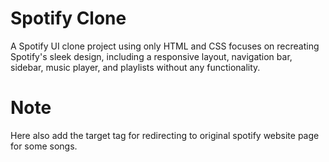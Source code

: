 # Spotify Clone

A Spotify UI clone project using only HTML and CSS focuses on recreating Spotify's sleek design, including a responsive layout, navigation bar, sidebar, music player, and playlists without any functionality.

# Note

Here also add the target tag for redirecting to original spotify website page for some songs.
